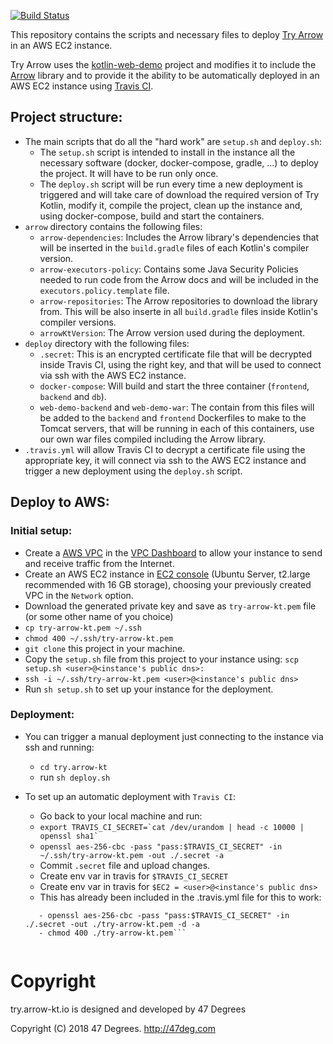 [![Build Status](https://api.travis-ci.org/47deg/try.arrow-kt.io.svg?branch=master)](https://travis-ci.org/47deg/try.arrow-kt.io)

This repository contains the scripts and necessary files to deploy [Try Arrow](https://try.arrow-kt.io:80) in an AWS EC2 instance.

Try Arrow uses the [kotlin-web-demo](https://github.com/JetBrains/kotlin-web-demo) project and modifies it to include the [Arrow](https://github.com/arrow-kt/arrow) library and to provide it the ability to be automatically deployed in an AWS EC2 instance using [Travis CI](https://travis-ci.org). 

## Project structure:

- The main scripts that do all the "hard work" are `setup.sh` and `deploy.sh`:
  - The `setup.sh` script is intended to install in the instance all the necessary software (docker, docker-compose, gradle, ...) to deploy the project. It will have to be run only once. 
  - The `deploy.sh` script will be run every time a new deployment is triggered and will take care of download the required version of Try Kotlin, modify it, compile the project, clean up the instance and, using docker-compose, build and start the containers. 
- `arrow` directory contains the following files:
  - `arrow-dependencies`: Includes the Arrow library's dependencies that will be inserted in the `build.gradle` files of each Kotlin's compiler version.
  - `arrow-executors-policy`: Contains some Java Security Policies needed to run code from the Arrow docs and will be included in the `executors.policy.template` file. 
  - `arrow-repositories`: The Arrow repositories to download the library from. This will be also inserte in all `build.gradle` files inside Kotlin's compiler versions.
  - `arrowKtVersion`: The Arrow version used during the deployment.
- `deploy` directory with the following files:
  - `.secret`: This is an encrypted certificate file that will be decrypted inside Travis CI, using the right key, and that will be used to connect via ssh with the AWS EC2 instance.
  - `docker-compose`: Will build and start the three container (`frontend`, `backend` and `db`).
  - `web-demo-backend` and `web-demo-war`: The contain from this files will be added to the `backend` and `frontend` Dockerfiles to make to the Tomcat servers, that will be running in each of this containers, use our own war files compiled including the Arrow library.  
- `.travis.yml` will allow Travis CI to decrypt a certificate file using the appropriate key, it will connect via ssh to the AWS EC2 instance and trigger a new deployment using the `deploy.sh` script.
  
## Deploy to AWS:

### Initial setup:

- Create a [AWS VPC](https://aws.amazon.com/vpc) in the [VPC Dashboard](https://console.aws.amazon.com/vpc) to allow your instance to send and receive traffic from the Internet.
- Create an AWS EC2 instance in [EC2 console](https://console.aws.amazon.com/ec2) (Ubuntu Server, t2.large recommended with 16 GB storage), choosing your previously created VPC in the `Network` option.
- Download the generated private key and save as `try-arrow-kt.pem` file (or some other name of you choice)
- ```cp try-arrow-kt.pem ~/.ssh```
- ```chmod 400 ~/.ssh/try-arrow-kt.pem```
- `git clone` this project in your machine.
- Copy the `setup.sh` file from this project to your instance using: ```scp setup.sh <user>@<instance's public dns>:```
- ```ssh -i ~/.ssh/try-arrow-kt.pem <user>@<instance's public dns>```
- Run ```sh setup.sh``` to set up your instance for the deployment.

### Deployment:

- You can trigger a manual deployment just connecting to the instance via ssh and running:
    - ```cd try.arrow-kt```
    - run ```sh deploy.sh```

- To set up an automatic deployment with `Travis CI`:
    - Go back to your local machine and run:
    - ```export TRAVIS_CI_SECRET=`cat /dev/urandom | head -c 10000 | openssl sha1` ```
    - ```openssl aes-256-cbc -pass "pass:$TRAVIS_CI_SECRET" -in ~/.ssh/try-arrow-kt.pem -out ./.secret -a```
    - Commit `.secret` file and upload changes.
    - Create env var in travis for `$TRAVIS_CI_SECRET`
    - Create env var in travis for `$EC2 = <user>@<instance's public dns>`
    - This has already been included in the .travis.yml file for this to work:
    ```before_script
       - openssl aes-256-cbc -pass "pass:$TRAVIS_CI_SECRET" -in ./.secret -out ./try-arrow-kt.pem -d -a
       - chmod 400 ./try-arrow-kt.pem```


[comment]: # (Start Copyright)
# Copyright

try.arrow-kt.io is designed and developed by 47 Degrees

Copyright (C) 2018 47 Degrees. <http://47deg.com>

[comment]: # (End Copyright)
